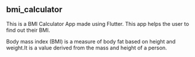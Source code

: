 ## bmi_calculator

This is a BMI Calculator App made using Flutter.
This app helps the user to find out their BMI.


Body mass index (BMI) is a measure of body fat based on height and weight.It is a value derived from the mass and height of a person.



